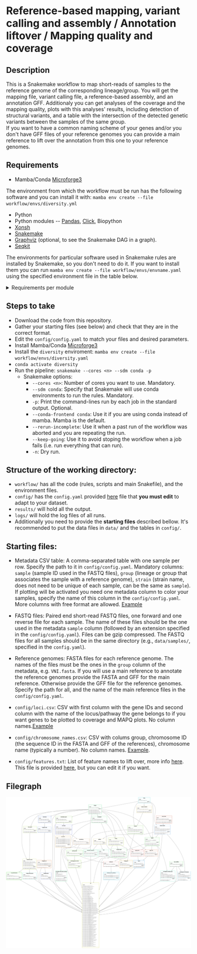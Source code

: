 
# Reference-based mapping, variant calling and assembly / Annotation liftover / Mapping quality and coverage

## Description

This is a Snakemake workflow to map short-reads of samples to the reference genome of the corresponding lineage/group. You will get the mapping file, variant calling file, a reference-based assembly, and an annotation GFF. Additionaly you can get analyses of the coverage and the mapping quality, plots with this analyses' results, including detection of structural variants, and a table with the intersection of the detected genetic variants between the samples of the same group.  
If you want to have a common naming scheme of your genes and/or you don't have GFF files of your reference genomes you can provide a main reference to lift over the annotation from this one to your reference genomes.

## Requirements

* Mamba/Conda [Microforge3](https://mamba.readthedocs.io/en/latest/installation/mamba-installation.html)

The environment from which the workflow must be run has the following software and you can install it with: `mamba env create --file workflow/envs/diversity.yml`
* Python
* Python modules -- [Pandas](https://pandas.pydata.org/), [Click](https://click.palletsprojects.com/en/8.1.x/), Biopython
* [Xonsh](https://xon.sh/)
* [Snakemake](https://snakemake.github.io/)
* [Graphviz](https://graphviz.org/) (optional, to see the Snakemake DAG in a graph).
* [Seqkit](https://bioinf.shenwei.me/seqkit/)

The environments for particular software used in Snakemake rules are installed by Snakemake, so you don't need to do it. If you want to install them you can run `mamba env create --file workflow/envs/envname.yaml` using the specified environment file in the table below. 
<details>
<summary>Requirements per module </summary> 

| Module | Software | Environment files |
| :---------------- | ----: |----: |
| Module: Annotate references|[Litoff](https://github.com/agshumate/Liftoff),[AGAT](https://github.com/NBISweden/AGAT)|`workflow/envs/liftoff.yaml`, `workflow/envs/agat.yaml`|
| Module: Main |[Snippy](https://github.com/tseemann/snippy), [Litoff](https://github.com/agshumate/Liftoff), [AGAT](https://github.com/NBISweden/AGAT)|`workflow/envs/snippy.yaml`, `workflow/envs/liftoff.yaml`, `workflow/envs/agat.yaml`|
| Module: Coverage - Quality|[Mosdepth](https://github.com/brentp/mosdepth), [Samtools](https://www.htslib.org/),[Bedtools](https://bedtools.readthedocs.io/en/latest/index.html), [RepeatMasker](https://www.repeatmasker.org/) and [RepeatModeler](https://www.repeatmasker.org/RepeatModeler/), R and R libraries -- tidyverse|`workflow/envs/depth.yaml`, `workflow/envs/samtools.yaml`, `workflow/envs/repeatmasker.yaml`, `workflow/envs/r.yaml`|
| Module: SNPs | [Samtools](https://www.htslib.org/), [Bedtools](https://bedtools.readthedocs.io/en/latest/index.html), [Bcftools](https://samtools.github.io/bcftools/bcftools.html), [Xonsh](https://xon.sh/), [Pandas](https://pandas.pydata.org/), [Click](https://click.palletsprojects.com/en/8.1.x/)|`workflow/envs/samtools.yaml`|
| Module: Plotting |[Samtools](https://www.htslib.org/), Gnuplot, matplotlib, tectonic, texlive-core, R and R libraries -- tidyverse ComplexHeatmap, svglite, scales, RColorBrewer|`workflow/envs/plot-bamstats.yaml`,`workflow/envs/r.yaml`|
</details>

## Steps to take

  * Download the code from this repository.
  * Gather your starting files (see below) and check that they are in the correct format.
  * Edit the `config/config.yaml` to match your files and desired parameters.
  * Install Mamba/Conda [Microforge3](https://mamba.readthedocs.io/en/latest/installation/mamba-installation.html)
  * Install the `diversity` enviroment: `mamba env create --file workflow/envs/diversity.yaml`
  * `conda activate diversity`
  * Run the pipeline: `snakemake --cores <n> --sdm conda -p`
    * Snakemake options:  
      * `--cores <n>`: Number of cores you want to use. Mandatory.
      * `--sdm conda`: Specify that Snakemake will use conda environments to run the rules. Mandatory.
      * `-p`: Print the command-lines run by each job in the standard output. Optional.
      * `--conda-frontend conda`: Use it if you are using conda instead of mamba. Mamba is the default.
      * `--rerun-incomplete`: Use it when a past run of the workflow was aborted and you are repeating the run.
      * `--keep-going`: Use it to avoid stoping the workflow when a job fails (i.e. run everything that can run).
      * `-n`: Dry run.

## Structure of the working directory:    
  * `workflow/` has all the code (rules, scripts and main Snakefile), and the environment files.
  * `config/` has the `config.yaml` provided [here](https://github.com/magwenelab/DiversityPipeline/blob/workflow-style/config.yaml) file that **you must edit** to adapt to your dataset.
  * `results/` will hold all the output.
  * `logs/` will hold the log files of all runs.  
  * Additionally you need to provide the **starting files** described bellow. It's recommended to put the data files in `data/` and the tables in `config/`.

## Starting files:
  * Metadata CSV table: A comma-separated table with one sample per row. Specify the path to it in `config/config.yaml`. Mandatory columns: `sample` (sample ID used in the FASTQ files), `group` (lineage or group that associates the sample with a reference genome), `strain` (strain name, does not need to be unique of each sample, can be the same as `sample`). If plotting will be activated you need  one metadata column to color your samples, specify the name of this column in the `config/config.yaml`. More columns with free format are allowed. [Example](https://github.com/magwenelab/DiversityPipeline/blob/workflow-style/config/sample_metadata.csv)
  * FASTQ files: Paired end short-read FASTQ files, one forward and one reverse file for each sample. The name of these files should be the one used in the metadata `sample` column (followed by an extension specified in the `config/config.yaml`). Files can be gzip compressed. The FASTQ files for all samples should be in the same directory (e.g., `data/samples/`, specified in the `config.yaml`).
  * Reference genomes: FASTA files for each reference genome. The names of the files must be the ones in the `group` column of the metadata, e.g. `VNI.fasta`. If you will use a main reference to annotate the reference genomes provide the FASTA and GFF for the main reference. Otherwise provide the GFF file for the reference genomes. Specify the path for all, and the name of the main reference files in the `config/config.yaml`.

  * `config/loci.csv`: CSV with first column with the gene IDs and second column with the name of the locus/pathway the gene belongs to if you want genes to be plotted to coverage and MAPQ plots.  No column names.[Example](https://github.com/magwenelab/DiversityPipeline/blob/workflow-style/config/loci.csv)
  * `config/chromosome_names.csv`: CSV with colums group, chromosome ID (the sequence ID in the FASTA and GFF of the references), chromosome name (typically a number). No column names. [Example](https://github.com/magwenelab/DiversityPipeline/blob/workflow-style/config/chromosome_names.csv).
  * `config/features.txt`: List of feature names to lift over, more info [here](https://github.com/agshumate/Liftoff?tab=readme-ov-file#feature-types). This file is provided [here](https://github.com/magwenelab/DiversityPipeline/blob/workflow-style/config/features.txt), but you can edit it if you want.


## Filegraph

![Filegraph](all.svg)